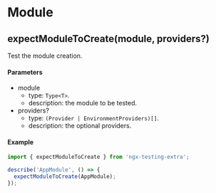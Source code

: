 # Module

## expectModuleToCreate(module, providers?)

Test the module creation.

#### Parameters

- module
  - type: `Type<T>`.
  - description: the module to be tested.
- providers?
  - type: `(Provider | EnvironmentProviders)[]`.
  - description: the optional providers.

#### Example

```ts
import { expectModuleToCreate } from 'ngx-testing-extra';

describe('AppModule', () => {
  expectModuleToCreate(AppModule);
});
```
